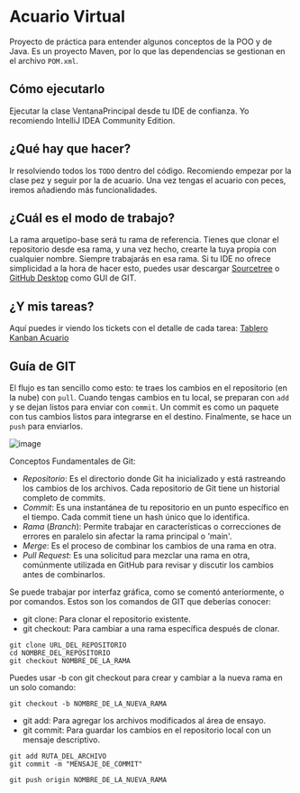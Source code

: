 # Acuario Virtual
Proyecto de práctica para entender algunos conceptos de la POO y de Java. Es un proyecto Maven, por lo que las dependencias se gestionan en el archivo `POM.xml`. 

## Cómo ejecutarlo
Ejecutar la clase VentanaPrincipal desde tu IDE de confianza. Yo recomiendo IntelliJ IDEA Community Edition. 

## ¿Qué hay que hacer? 
Ir resolviendo todos los `TODO` dentro del código. Recomiendo empezar por la clase pez y seguir por la de acuario. Una vez tengas el acuario con peces, iremos añadiendo más funcionalidades. 

## ¿Cuál es el modo de trabajo? 
La rama arquetipo-base será tu rama de referencia. Tienes que clonar el repositorio desde esa rama, y una vez hecho, crearte la tuya propia con cualquier nombre. Siempre trabajarás en esa rama. Si tu IDE no ofrece simplicidad a la hora de hacer esto,
puedes usar descargar [Sourcetree](https://www.sourcetreeapp.com/) o [GitHub Desktop](https://desktop.github.com/) como GUI de GIT. 

## ¿Y mis tareas? 
Aquí puedes ir viendo los tickets con el detalle de cada tarea: [Tablero Kanban Acuario](https://ufitopuchi.atlassian.net/jira/software/projects/AC/boards/2)

## Guía de GIT

El flujo es tan sencillo como esto: te traes los cambios en el repositorio (en la nube) con `pull`. Cuando tengas cambios en tu local, se preparan con `add` y se dejan listos para enviar con `commit`. Un commit es como un paquete
con tus cambios listos para integrarse en el destino. Finalmente, se hace un `push` para enviarlos.

![image](https://github.com/berdayespablo/Acuario/assets/22392106/73949402-e037-4d18-a68a-ba146bac76da)

Conceptos Fundamentales de Git:
- *Repositorio*: Es el directorio donde Git ha inicializado y está rastreando los cambios de los archivos. Cada repositorio de Git tiene un historial completo de commits.
- *Commit*: Es una instantánea de tu repositorio en un punto específico en el tiempo. Cada commit tiene un hash único que lo identifica.
- *Rama* (*Branch*): Permite trabajar en características o correcciones de errores en paralelo sin afectar la rama principal o 'main'.
- *Merge*: Es el proceso de combinar los cambios de una rama en otra.
- *Pull Request*: Es una solicitud para mezclar una rama en otra, comúnmente utilizada en GitHub para revisar y discutir los cambios antes de combinarlos.

Se puede trabajar por interfaz gráfica, como se comentó anteriormente, o por comandos. Estos son los comandos de GIT que deberías conocer:
- git clone: Para clonar el repositorio existente.
- git checkout: Para cambiar a una rama específica después de clonar.
```git
git clone URL_DEL_REPOSITORIO
cd NOMBRE_DEL_REPOSITORIO
git checkout NOMBRE_DE_LA_RAMA
```

Puedes usar -b con git checkout para crear y cambiar a la nueva rama en un solo comando:

```git
git checkout -b NOMBRE_DE_LA_NUEVA_RAMA
```

- git add: Para agregar los archivos modificados al área de ensayo.
- git commit: Para guardar los cambios en el repositorio local con un mensaje descriptivo.

```git
git add RUTA_DEL_ARCHIVO
git commit -m "MENSAJE_DE_COMMIT"
```

```git
git push origin NOMBRE_DE_LA_NUEVA_RAMA
```
